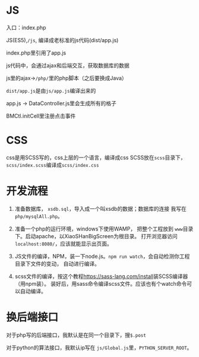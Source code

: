# JS

入口：index.php

JS(ES5),`/js`, 编译成老标准的js代码(dist/app.js)


index.php里引用了app.js

js代码中，会通过ajax和后端交互，获取数据库的数据

js里的ajax->`/php/`里的php脚本（之后要换成Java）



`dist/app.js`是由`js/app.js`编译出来的


app.js -> DataController.js里会生成所有的格子

BMCtl.initCell里注册点击事件


# CSS
css是用SCSS写的，css上层的一个语言，编译成css
SCSS放在`scss`目录下，`scss/index.scss`编译成`scss/index.css`

# 开发流程

1. 准备数据库， `xsdb.sql`，导入成一个叫xsdb的数据；数据库的连接
我写在 `php/mysqlAll.php`。
   
2. 准备一个php的运行环境，windows下使用WAMP，
   把整个工程放到 `www`目录下。启动apache，以XiaoSHanBigScreen为根目录。
   打开浏览器访问 `localhost:8080/`，应该就能显示出页面。
   
3. JS文件的编译，NPM，装一下node.js。`npm run watch`，会自动检测你工程目录下文件的变动，
   自动进行编译。
   
4. scss文件的编译，按这个教程<https://sass-lang.com/install>装SCSS编译器（用npm装）。
   装好后，用sass命令编译scss文件。应该也有个watch命令可以自动编译。
   

# 换后端接口

对于php写的后端接口，我默认是在同一个目录下，搜`$.post`

对于python的算法接口，我默认ip写在 `js/Global.js`里，`PYTHON_SERVER_ROOT`。